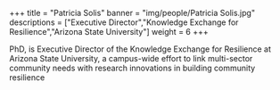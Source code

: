 +++
title = "Patricia Solis"
banner = "img/people/Patricia Solis.jpg"
descriptions = ["Executive Director","Knowledge Exchange for Resilience","Arizona State University"]
weight = 6
+++

PhD, is Executive Director of the Knowledge Exchange for Resilience at Arizona State University, a campus-wide effort to link multi-sector community needs with research innovations in building community resilience